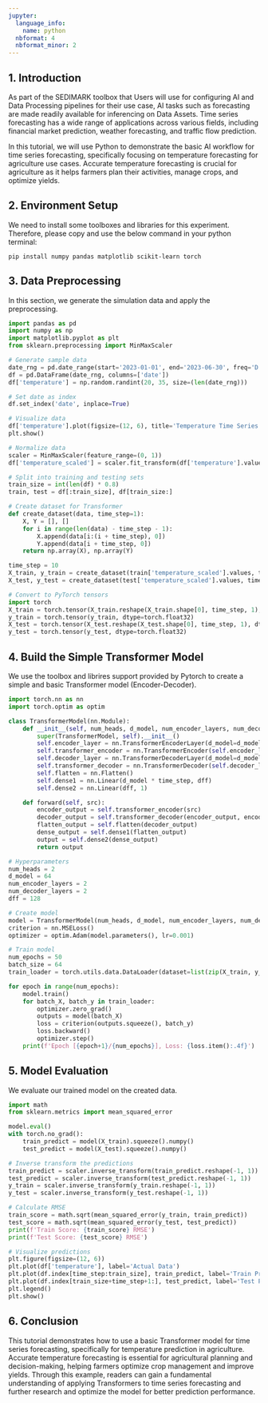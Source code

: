```yaml
---
jupyter:
  language_info:
    name: python
  nbformat: 4
  nbformat_minor: 2
---
```


## 1. Introduction

As part of the SEDIMARK toolbox that Users will use for configuring AI
and Data Processing pipelines for their use case, AI tasks such as
forecasting are made readily available for inferencing on Data Assets.
Time series forecasting has a wide range of applications across various
fields, including financial market prediction, weather forecasting, and
traffic flow prediction.

In this tutorial, we will use Python to demonstrate the basic AI
workflow for time series forecasting, specifically focusing on
temperature forecasting for agriculture use cases. Accurate temperature
forecasting is crucial for agriculture as it helps farmers plan their
activities, manage crops, and optimize yields.

## 2. Environment Setup

We need to install some toolboxes and libraries for this experiment.
Therefore, please copy and use the below command in your python
terminal:

    pip install numpy pandas matplotlib scikit-learn torch

## 3. Data Preprocessing

In this section, we generate the simulation data and apply the
preprocessing.


``` python
import pandas as pd
import numpy as np
import matplotlib.pyplot as plt
from sklearn.preprocessing import MinMaxScaler

# Generate sample data
date_rng = pd.date_range(start='2023-01-01', end='2023-06-30', freq='D')
df = pd.DataFrame(date_rng, columns=['date'])
df['temperature'] = np.random.randint(20, 35, size=(len(date_rng)))

# Set date as index
df.set_index('date', inplace=True)

# Visualize data
df['temperature'].plot(figsize=(12, 6), title='Temperature Time Series')
plt.show()

# Normalize data
scaler = MinMaxScaler(feature_range=(0, 1))
df['temperature_scaled'] = scaler.fit_transform(df['temperature'].values.reshape(-1, 1))

# Split into training and testing sets
train_size = int(len(df) * 0.8)
train, test = df[:train_size], df[train_size:]

# Create dataset for Transformer
def create_dataset(data, time_step=1):
    X, Y = [], []
    for i in range(len(data) - time_step - 1):
        X.append(data[i:(i + time_step), 0])
        Y.append(data[i + time_step, 0])
    return np.array(X), np.array(Y)

time_step = 10
X_train, y_train = create_dataset(train['temperature_scaled'].values, time_step)
X_test, y_test = create_dataset(test['temperature_scaled'].values, time_step)

# Convert to PyTorch tensors
import torch
X_train = torch.tensor(X_train.reshape(X_train.shape[0], time_step, 1), dtype=torch.float32)
y_train = torch.tensor(y_train, dtype=torch.float32)
X_test = torch.tensor(X_test.reshape(X_test.shape[0], time_step, 1), dtype=torch.float32)
y_test = torch.tensor(y_test, dtype=torch.float32)
```


## 4. Build the Simple Transformer Model

We use the toolbox and librires support provided by Pytorch to create a simple and basic Transformer model (Encoder-Decoder).

``` python
import torch.nn as nn
import torch.optim as optim

class TransformerModel(nn.Module):
    def __init__(self, num_heads, d_model, num_encoder_layers, num_decoder_layers, dff):
        super(TransformerModel, self).__init__()
        self.encoder_layer = nn.TransformerEncoderLayer(d_model=d_model, nhead=num_heads, dim_feedforward=dff)
        self.transformer_encoder = nn.TransformerEncoder(self.encoder_layer, num_layers=num_encoder_layers)
        self.decoder_layer = nn.TransformerDecoderLayer(d_model=d_model, nhead=num_heads, dim_feedforward=dff)
        self.transformer_decoder = nn.TransformerDecoder(self.decoder_layer, num_layers=num_decoder_layers)
        self.flatten = nn.Flatten()
        self.dense1 = nn.Linear(d_model * time_step, dff)
        self.dense2 = nn.Linear(dff, 1)

    def forward(self, src):
        encoder_output = self.transformer_encoder(src)
        decoder_output = self.transformer_decoder(encoder_output, encoder_output)
        flatten_output = self.flatten(decoder_output)
        dense_output = self.dense1(flatten_output)
        output = self.dense2(dense_output)
        return output

# Hyperparameters
num_heads = 2
d_model = 64
num_encoder_layers = 2
num_decoder_layers = 2
dff = 128

# Create model
model = TransformerModel(num_heads, d_model, num_encoder_layers, num_decoder_layers, dff)
criterion = nn.MSELoss()
optimizer = optim.Adam(model.parameters(), lr=0.001)

# Train model
num_epochs = 50
batch_size = 64
train_loader = torch.utils.data.DataLoader(dataset=list(zip(X_train, y_train)), batch_size=batch_size, shuffle=True)

for epoch in range(num_epochs):
    model.train()
    for batch_X, batch_y in train_loader:
        optimizer.zero_grad()
        outputs = model(batch_X)
        loss = criterion(outputs.squeeze(), batch_y)
        loss.backward()
        optimizer.step()
    print(f'Epoch [{epoch+1}/{num_epochs}], Loss: {loss.item():.4f}')
```

## 5. Model Evaluation

We evaluate our trained model on the created data.

``` python
import math
from sklearn.metrics import mean_squared_error

model.eval()
with torch.no_grad():
    train_predict = model(X_train).squeeze().numpy()
    test_predict = model(X_test).squeeze().numpy()

# Inverse transform the predictions
train_predict = scaler.inverse_transform(train_predict.reshape(-1, 1))
test_predict = scaler.inverse_transform(test_predict.reshape(-1, 1))
y_train = scaler.inverse_transform(y_train.reshape(-1, 1))
y_test = scaler.inverse_transform(y_test.reshape(-1, 1))

# Calculate RMSE
train_score = math.sqrt(mean_squared_error(y_train, train_predict))
test_score = math.sqrt(mean_squared_error(y_test, test_predict))
print(f'Train Score: {train_score} RMSE')
print(f'Test Score: {test_score} RMSE')

# Visualize predictions
plt.figure(figsize=(12, 6))
plt.plot(df['temperature'], label='Actual Data')
plt.plot(df.index[time_step:train_size], train_predict, label='Train Predict')
plt.plot(df.index[train_size+time_step+1:], test_predict, label='Test Predict')
plt.legend()
plt.show()
```

## 6. Conclusion

This tutorial demonstrates how to use a basic Transformer model for time
series forecasting, specifically for temperature prediction in
agriculture. Accurate temperature forecasting is essential for
agricultural planning and decision-making, helping farmers optimize crop
management and improve yields. Through this example, readers can gain a
fundamental understanding of applying Transformers to time series
forecasting and further research and optimize the model for better
prediction performance.
